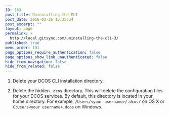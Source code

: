 ```yaml
---
ID: 163
post_title: Uninstalling the CLI
post_date: 2016-02-26 15:35:34
post_excerpt: ""
layout: page
permalink: >
  http://local.gitsync.com/uninstalling-the-cli-3/
published: true
menu_order: 101
page_options_require_authentication: false
page_options_show_link_unauthenticated: false
hide_from_navigation: false
hide_from_related: false
---
```

1.  Delete your DCOS CLI installation directory.

2.  Delete the hidden `.dcos` directory. This will delete the configuration files for your DCOS services. By default, this directory is located in your home directory. For example, `/Users/<your username>/.dcos/` on OS X or `C:Users<your username>.dcos` on Windows.